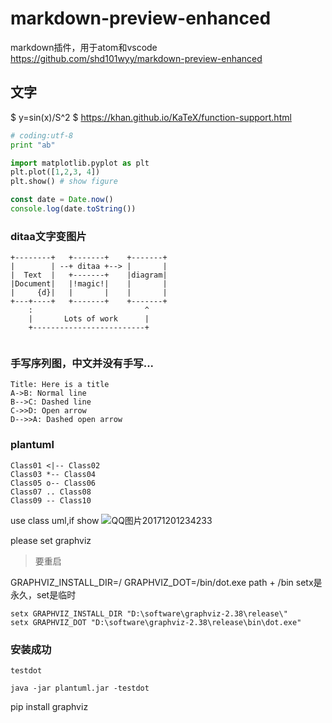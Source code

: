 # markdown-preview-enhanced
markdown插件，用于atom和vscode
https://github.com/shd101wyy/markdown-preview-enhanced

## 文字
$
y=sin(x)/S^2
$
https://khan.github.io/KaTeX/function-support.html

```python {cmd=true}
# coding:utf-8
print "ab"
```
```python {cmd=true matplotlib=true}
import matplotlib.pyplot as plt
plt.plot([1,2,3, 4])
plt.show() # show figure
```

```javascript {cmd="node"}
const date = Date.now()
console.log(date.toString())
```   

### ditaa文字变图片
```ditaa {cmd=true args=["-E"]}
+--------+   +-------+    +-------+
|        | --+ ditaa +--> |       |
|  Text  |   +-------+    |diagram|
|Document|   |!magic!|    |       |
|     {d}|   |       |    |       |
+---+----+   +-------+    +-------+
    :                         ^
    |       Lots of work      |
    +-------------------------+


```
### 手写序列图，中文并没有手写...
```sequence   { theme = "hand"}
Title: Here is a title
A->B: Normal line
B-->C: Dashed line
C->>D: Open arrow
D-->>A: Dashed open arrow
```
### plantuml

```puml
Class01 <|-- Class02
Class03 *-- Class04
Class05 o-- Class06
Class07 .. Class08
Class09 -- Class10
```
use class uml,if show
![QQ图片20171201234233]("/assets/QQ图片20171201234233.png")

please set graphviz
> 要重启

GRAPHVIZ_INSTALL_DIR=/
GRAPHVIZ_DOT=/bin/dot.exe
path + /bin
setx是永久，set是临时
```
setx GRAPHVIZ_INSTALL_DIR "D:\software\graphviz-2.38\release\"  
setx GRAPHVIZ_DOT "D:\software\graphviz-2.38\release\bin\dot.exe"  
```
### 安装成功
```puml
testdot
```
`java -jar plantuml.jar -testdot`

pip install graphviz
